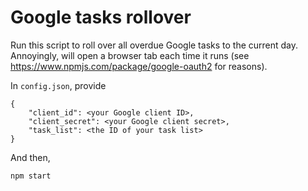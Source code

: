 # Google tasks rollover
Run this script to roll over all overdue Google tasks to the current day. Annoyingly, will open a browser tab each time it runs (see https://www.npmjs.com/package/google-oauth2 for reasons).

In `config.json`, provide
```
{
    "client_id": <your Google client ID>,
    "client_secret": <your Google client secret>,
    "task_list": <the ID of your task list>
}
```
And then,
```
npm start
```
